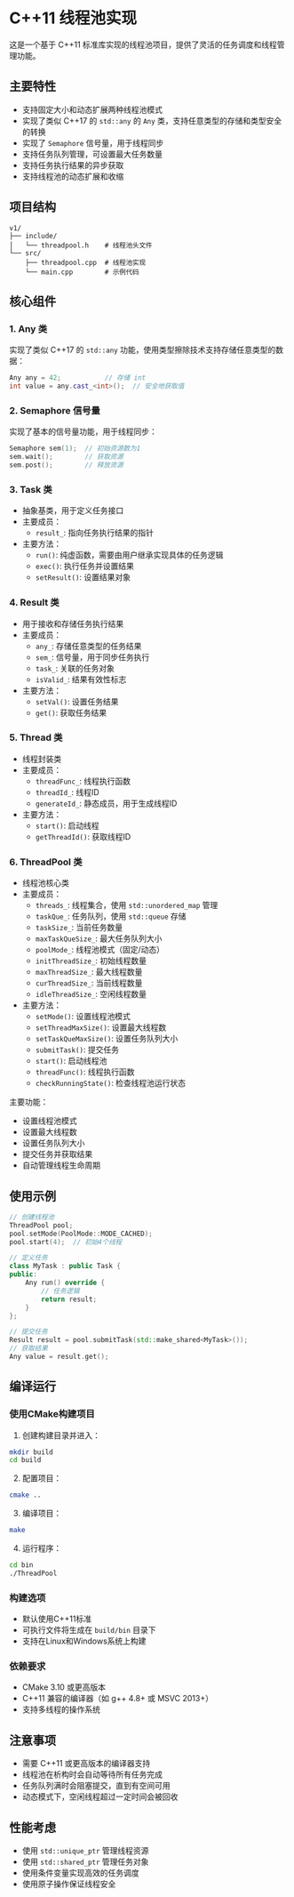 # C++11 线程池实现

这是一个基于 C++11 标准库实现的线程池项目，提供了灵活的任务调度和线程管理功能。

## 主要特性

- 支持固定大小和动态扩展两种线程池模式
- 实现了类似 C++17 的 `std::any` 的 `Any` 类，支持任意类型的存储和类型安全的转换
- 实现了 `Semaphore` 信号量，用于线程同步
- 支持任务队列管理，可设置最大任务数量
- 支持任务执行结果的异步获取
- 支持线程池的动态扩展和收缩

## 项目结构

```
v1/
├── include/
│   └── threadpool.h    # 线程池头文件
└── src/
    ├── threadpool.cpp  # 线程池实现
    └── main.cpp        # 示例代码
```

## 核心组件

### 1. Any 类
实现了类似 C++17 的 `std::any` 功能，使用类型擦除技术支持存储任意类型的数据：
```cpp
Any any = 42;           // 存储 int
int value = any.cast_<int>();  // 安全地获取值
```

### 2. Semaphore 信号量
实现了基本的信号量功能，用于线程同步：
```cpp
Semaphore sem(1);  // 初始资源数为1
sem.wait();        // 获取资源
sem.post();        // 释放资源
```

### 3. Task 类
- 抽象基类，用于定义任务接口
- 主要成员：
  - `result_`: 指向任务执行结果的指针
- 主要方法：
  - `run()`: 纯虚函数，需要由用户继承实现具体的任务逻辑
  - `exec()`: 执行任务并设置结果
  - `setResult()`: 设置结果对象

### 4. Result 类
- 用于接收和存储任务执行结果
- 主要成员：
  - `any_`: 存储任意类型的任务结果
  - `sem_`: 信号量，用于同步任务执行
  - `task_`: 关联的任务对象
  - `isValid_`: 结果有效性标志
- 主要方法：
  - `setVal()`: 设置任务结果
  - `get()`: 获取任务结果

### 5. Thread 类
- 线程封装类
- 主要成员：
  - `threadFunc_`: 线程执行函数
  - `threadId_`: 线程ID
  - `generateId_`: 静态成员，用于生成线程ID
- 主要方法：
  - `start()`: 启动线程
  - `getThreadId()`: 获取线程ID

### 6. ThreadPool 类
- 线程池核心类
- 主要成员：
  - `threads_`: 线程集合，使用 `std::unordered_map` 管理
  - `taskQue_`: 任务队列，使用 `std::queue` 存储
  - `taskSize_`: 当前任务数量
  - `maxTaskQueSize_`: 最大任务队列大小
  - `poolMode_`: 线程池模式（固定/动态）
  - `initThreadSize_`: 初始线程数量
  - `maxThreadSize_`: 最大线程数量
  - `curThreadSize_`: 当前线程数量
  - `idleThreadSize_`: 空闲线程数量
- 主要方法：
  - `setMode()`: 设置线程池模式
  - `setThreadMaxSize()`: 设置最大线程数
  - `setTaskQueMaxSize()`: 设置任务队列大小
  - `submitTask()`: 提交任务
  - `start()`: 启动线程池
  - `threadFunc()`: 线程执行函数
  - `checkRunningState()`: 检查线程池运行状态

主要功能：
- 设置线程池模式
- 设置最大线程数
- 设置任务队列大小
- 提交任务并获取结果
- 自动管理线程生命周期

## 使用示例

```cpp
// 创建线程池
ThreadPool pool;
pool.setMode(PoolMode::MODE_CACHED);
pool.start(4);  // 初始4个线程

// 定义任务
class MyTask : public Task {
public:
    Any run() override {
        // 任务逻辑
        return result;
    }
};

// 提交任务
Result result = pool.submitTask(std::make_shared<MyTask>());
// 获取结果
Any value = result.get();
```

## 编译运行

### 使用CMake构建项目

1. 创建构建目录并进入：
```bash
mkdir build
cd build
```

2. 配置项目：
```bash
cmake ..
```

3. 编译项目：
```bash
make
```

4. 运行程序：
```bash
cd bin
./ThreadPool
```

### 构建选项

- 默认使用C++11标准
- 可执行文件将生成在 `build/bin` 目录下
- 支持在Linux和Windows系统上构建

### 依赖要求

- CMake 3.10 或更高版本
- C++11 兼容的编译器（如 g++ 4.8+ 或 MSVC 2013+）
- 支持多线程的操作系统

## 注意事项

- 需要 C++11 或更高版本的编译器支持
- 线程池在析构时会自动等待所有任务完成
- 任务队列满时会阻塞提交，直到有空间可用
- 动态模式下，空闲线程超过一定时间会被回收

## 性能考虑

- 使用 `std::unique_ptr` 管理线程资源
- 使用 `std::shared_ptr` 管理任务对象
- 使用条件变量实现高效的任务调度
- 使用原子操作保证线程安全 